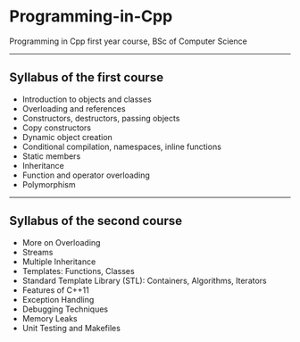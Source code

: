# Programming-in-Cpp
Programming in Cpp first year course, BSc of Computer Science
___

## Syllabus of the first course
* Introduction to objects and classes
* Overloading and references
* Constructors, destructors, passing objects
* Copy constructors
* Dynamic object creation
* Conditional compilation, namespaces, inline functions
* Static members
* Inheritance
* Function and operator overloading
* Polymorphism

---
## Syllabus of the second course
* More on Overloading
* Streams
* Multiple Inheritance
* Templates: Functions, Classes
* Standard Template Library (STL): Containers, Algorithms,
Iterators
* Features of C++11
* Exception Handling
* Debugging Techniques
* Memory Leaks
* Unit Testing and Makefiles
